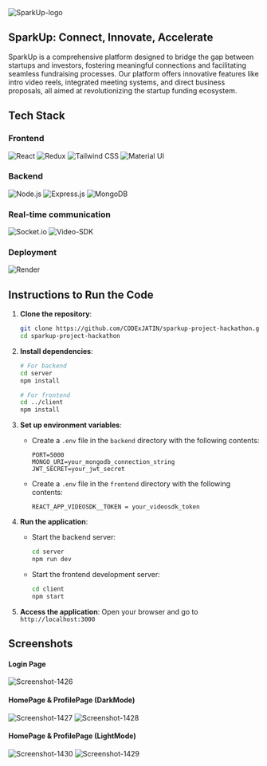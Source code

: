 <img src="https://i.ibb.co/X89wJkj/Untitled-design-1.png" alt="SparkUp-logo"/>

## SparkUp: Connect, Innovate, Accelerate

SparkUp is a comprehensive platform designed to bridge the gap between startups and investors, fostering meaningful connections and facilitating seamless fundraising processes. Our platform offers innovative features like intro video reels, integrated meeting systems, and direct business proposals, all aimed at revolutionizing the startup funding ecosystem.

## Tech Stack
### Frontend
![React](https://img.shields.io/badge/React-20232A?style=for-the-badge&logo=react&logoColor=61DAFB)
![Redux](https://img.shields.io/badge/Redux-764ABC?style=for-the-badge&logo=redux&logoColor=white)
![Tailwind CSS](https://img.shields.io/badge/Tailwind_CSS-38B2AC?style=for-the-badge&logo=tailwind-css&logoColor=white)
![Material UI](https://img.shields.io/badge/Material--UI-0081CB?style=for-the-badge&logo=material-ui&logoColor=white)

### Backend
![Node.js](https://img.shields.io/badge/Node.js-339933?style=for-the-badge&logo=nodedotjs&logoColor=white)
![Express.js](https://img.shields.io/badge/Express.js-000000?style=for-the-badge&logo=express&logoColor=white)
![MongoDB](https://img.shields.io/badge/MongoDB-4EA94B?style=for-the-badge&logo=mongodb&logoColor=white)

### Real-time communication
![Socket.io](https://img.shields.io/badge/Socket.io-010101?style=for-the-badge&logo=socket.io&logoColor=white)
![Video-SDK](https://img.shields.io/badge/Video--SDK-007ACC?style=for-the-badge&logo=azure&logoColor=white)

### Deployment
![Render](https://img.shields.io/badge/Render-0099E5?style=for-the-badge&logo=render&logoColor=white)

## Instructions to Run the Code

1. **Clone the repository**:
    ```bash
    git clone https://github.com/CODExJATIN/sparkup-project-hackathon.git
    cd sparkup-project-hackathon
    ```

2. **Install dependencies**:
    ```bash
    # For backend
    cd server
    npm install

    # For frontend
    cd ../client
    npm install
    ```

3. **Set up environment variables**:
    - Create a `.env` file in the `backend` directory with the following contents:
        ```env
        PORT=5000
        MONGO_URI=your_mongodb_connection_string
        JWT_SECRET=your_jwt_secret
        ```
    - Create a `.env` file in the `frontend` directory with the following contents:
        ```env
        REACT_APP_VIDEOSDK__TOKEN = your_videosdk_token
        ```

4. **Run the application**:
    - Start the backend server:
        ```bash
        cd server
        npm run dev
        ```
    - Start the frontend development server:
        ```bash
        cd client
        npm start
        ```

5. **Access the application**:
    Open your browser and go to `http://localhost:3000`

## Screenshots

#### Login Page
<img src="https://i.ibb.co/z8ydDdr/Screenshot-1426.png" alt="Screenshot-1426" border="0">

#### HomePage & ProfilePage (DarkMode)
<img src="https://i.ibb.co/gt9kJm3/Screenshot-1427.png" alt="Screenshot-1427" border="0">
<img src="https://i.ibb.co/Vx9V775/Screenshot-1428.png" alt="Screenshot-1428" border="0">

#### HomePage & ProfilePage (LightMode)
<img src="https://i.ibb.co/s1FYn5q/Screenshot-1430.png" alt="Screenshot-1430" border="0">
<img src="https://i.ibb.co/cv7Td3x/Screenshot-1429.png" alt="Screenshot-1429" border="0">

